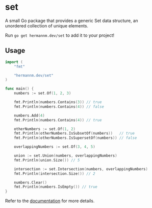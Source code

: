 # set

A small Go package that provides a generic Set data structure, an unordered collection of unique
elements.

Run `go get hermannm.dev/set` to add it to your project!

## Usage

```go
import (
	"fmt"

	"hermannm.dev/set"
)

func main() {
	numbers := set.Of(1, 2, 3)

	fmt.Println(numbers.Contains(3)) // true
	fmt.Println(numbers.Contains(4)) // false

	numbers.Add(4)
	fmt.Println(numbers.Contains(4)) // true

	otherNumbers := set.Of(1, 2)
	fmt.Println(otherNumbers.IsSubsetOf(numbers))   // true
	fmt.Println(otherNumbers.IsSupersetOf(numbers)) // false

	overlappingNumbers := set.Of(3, 4, 5)

	union := set.Union(numbers, overlappingNumbers)
	fmt.Println(union.Size()) // 5

	intersection := set.Intersection(numbers, overlappingNumbers)
	fmt.Println(intersection.Size()) // 2

	numbers.Clear()
	fmt.Println(numbers.IsEmpty()) // true
}
```

Refer to the [documentation](https://pkg.go.dev/hermannm.dev/set) for more details.
